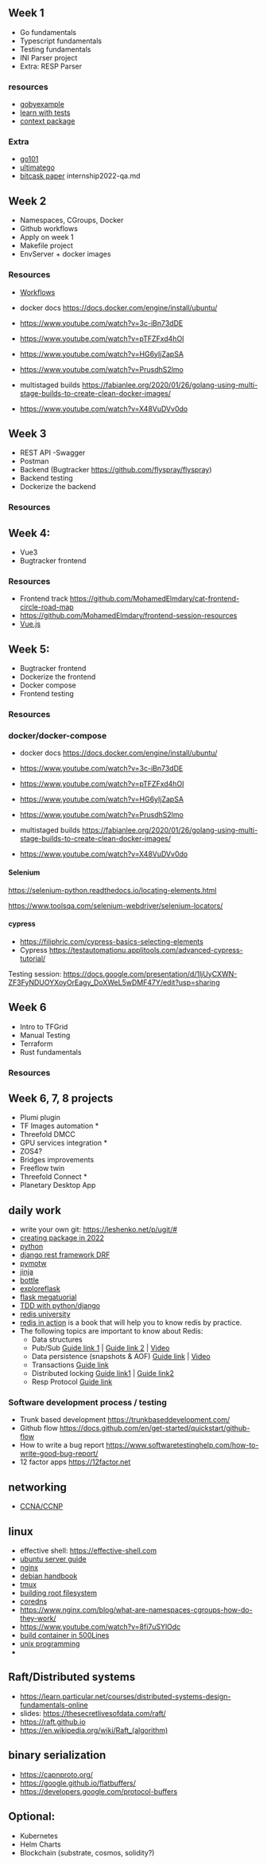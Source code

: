 ## Week 1

- Go fundamentals
- Typescript fundamentals
- Testing fundamentals
- INI Parser project
- Extra: RESP Parser


### resources 

- [gobyexample](https://gobyexample.com)
- [learn with tests](https://quii.gitbook.io/learn-go-with-tests/)
- [context package](https://medium.com/rungo/understanding-the-context-package-b2e407a9cdae)

### Extra
- [go101](https://go101.org/article/101.html)
- [ultimatego](https://github.com/hoanhan101/ultimate-go)
- [bitcask paper](https://riak.com/assets/bitcask-intro.pdf)
internship2022-qa.md

## Week 2
- Namespaces, CGroups, Docker
- Github workflows
- Apply on week 1
- Makefile project
- EnvServer + docker images

### Resources 

- [Workflows](https://docs.github.com/en/actions/learn-github-actions/understanding-github-actions)
- docker docs https://docs.docker.com/engine/install/ubuntu/
- https://www.youtube.com/watch?v=3c-iBn73dDE
- https://www.youtube.com/watch?v=pTFZFxd4hOI
- https://www.youtube.com/watch?v=HG6yIjZapSA
- https://www.youtube.com/watch?v=PrusdhS2lmo
- multistaged builds https://fabianlee.org/2020/01/26/golang-using-multi-stage-builds-to-create-clean-docker-images/

- https://www.youtube.com/watch?v=X48VuDVv0do


## Week 3
- REST API
-Swagger
- Postman
- Backend (Bugtracker https://github.com/flyspray/flyspray)
- Backend testing
- Dockerize the backend


### Resources 

## Week 4:
- Vue3
- Bugtracker frontend 

### Resources

- Frontend track https://github.com/MohamedElmdary/cat-frontend-circle-road-map
- https://github.com/MohamedElmdary/frontend-session-resources
- [Vue.js](https://vuejs.org/)

## Week 5:
- Bugtracker frontend
- Dockerize the frontend
- Docker compose
- Frontend testing

### Resources 


### docker/docker-compose
- docker docs https://docs.docker.com/engine/install/ubuntu/
- https://www.youtube.com/watch?v=3c-iBn73dDE
- https://www.youtube.com/watch?v=pTFZFxd4hOI
- https://www.youtube.com/watch?v=HG6yIjZapSA
- https://www.youtube.com/watch?v=PrusdhS2lmo
- multistaged builds https://fabianlee.org/2020/01/26/golang-using-multi-stage-builds-to-create-clean-docker-images/

- https://www.youtube.com/watch?v=X48VuDVv0do




#### Selenium

https://selenium-python.readthedocs.io/locating-elements.html

https://www.toolsqa.com/selenium-webdriver/selenium-locators/


#### cypress

- https://filiphric.com/cypress-basics-selecting-elements
- Cypress https://testautomationu.applitools.com/advanced-cypress-tutorial/

Testing session: https://docs.google.com/presentation/d/1ljUyCXWN-ZF3FyNDUOYXoyOrEagy_DoXWeL5wDMF47Y/edit?usp=sharing



## Week 6
- Intro to TFGrid
- Manual Testing 
- Terraform
- Rust fundamentals 


### Resources

## Week 6, 7, 8 projects
- Plumi plugin
- TF Images automation *
- Threefold DMCC
- GPU services integration *
- ZOS4? 
- Bridges improvements
- Freeflow twin 
- Threefold Connect *
- Planetary Desktop App


## daily work 
- write your own git: https://leshenko.net/p/ugit/#
- [creating package in 2022](https://mathspp.com/blog/how-to-create-a-python-package-in-2022)
- [python](https://docs.python.org/3/tutorial/index.html)
- [django rest framework DRF](https://www.django-rest-framework.org/)
- [pymotw](https://pymotw.com/3/) 
- [jinja](https://jinja.palletsprojects.com/en/2.10.x/)
- [bottle](https://bottlepy.org/docs/dev/)
- [exploreflask](https://exploreflask.com/en/latest/)
- [flask megatuorial](https://blog.miguelgrinberg.com/post/the-flask-mega-tutorial-part-i-hello-world)
- [TDD with python/django](https://www.obeythetestinggoat.com)
- [redis university](https://university.redis.com)
- [redis in action](https://redislabs.com/redis-in-action/) is a book that will help you to know redis by practice.
- The following topics are important to know about Redis:
  - Data structures
  - Pub/Sub [Guide link 1](https://redis.io/topics/pubsub) | [Guide link 2](https://www.tutorialspoint.com/redis/redis_pub_sub.htm) | [Video](https://youtu.be/33N1mgiRYK0)
  - Data persistence (snapshots & AOF) [Guide link](https://redis.io/topics/persistence)  | [Video](https://youtu.be/Hbt56gFj998?t=2042)
  - Transactions [Guide link](https://www.tutorialspoint.com/redis/redis_transactions.htm)
  - Distributed locking [Guide link1](https://redis.io/topics/distlock) | [Guide link2](https://medium.com/@rohansaraf/distributed-locking-with-redis-ecb0773e7695)
  - Resp Protocol [Guide link](https://redis.io/topics/protocol)
### Software development process / testing

- Trunk based development https://trunkbaseddevelopment.com/
- Github flow https://docs.github.com/en/get-started/quickstart/github-flow
- How to write a bug report https://www.softwaretestinghelp.com/how-to-write-good-bug-report/
- 12 factor apps https://12factor.net

## networking
- [CCNA/CCNP](https://www.youtube.com/playlist?list=PL77yNtB4-LjnN2FU3h1v5hIJOHZfW9ugq)



## linux 
- effective shell: https://effective-shell.com
- [ubuntu server guide](https://help.ubuntu.com/lts/serverguide/)
- [nginx](https://www.nginx.com/)
- [debian handbook](https://debian-handbook.info)
- [tmux](https://www.hamvocke.com/blog/a-quick-and-easy-guide-to-tmux/)
- [building root filesystem](https://emreboy.wordpress.com/2012/12/20/building-a-root-file-system-using-busybox/)
- [coredns](https://coredns.io)
- https://www.nginx.com/blog/what-are-namespaces-cgroups-how-do-they-work/ 
- https://www.youtube.com/watch?v=8fi7uSYlOdc
- [build container in 500Lines](https://blog.lizzie.io/linux-containers-in-500-loc.html)
- [unix programming](https://stevens.netmeister.org/631/#syllabus)
- 
## Raft/Distributed systems
- https://learn.particular.net/courses/distributed-systems-design-fundamentals-online
- slides: https://thesecretlivesofdata.com/raft/
- https://raft.github.io
- https://en.wikipedia.org/wiki/Raft_(algorithm)

## binary serialization
- https://capnproto.org/
- https://google.github.io/flatbuffers/
- https://developers.google.com/protocol-buffers

## Optional:
- Kubernetes
- Helm Charts
- Blockchain (substrate, cosmos, solidity?)
